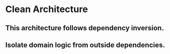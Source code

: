 # Clean Architecture
## This architecture follows dependency inversion.
## Isolate domain logic from outside dependencies.
